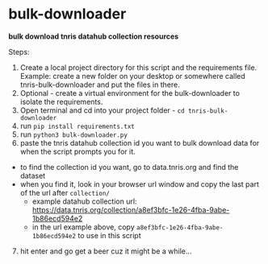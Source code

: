 # bulk-downloader
__bulk download tnris datahub collection resources__

Steps:
1. Create a local project directory for this script and the requirements file. Example: create a new folder on your desktop or somewhere called tnris-bulk-downloader and put the files in there.
2. Optional - create a virtual environment for the bulk-downloader to isolate the requirements.
3. Open terminal and cd into your project folder - `cd tnris-bulk-downloader`
4. run `pip install requirements.txt`
5. run `python3 bulk-downloader.py`
6. paste the tnris datahub collection id you want to bulk download data for when the script prompts you for it.
  - to find the collection id you want, go to data.tnris.org and find the dataset
  - when you find it, look in your browser url window and copy the last part of the url after `collection/`
      - example datahub collection url: https://data.tnris.org/collection/a8ef3bfc-1e26-4fba-9abe-1b86ecd594e2
      - in the url example above, copy `a8ef3bfc-1e26-4fba-9abe-1b86ecd594e2` to use in this script
7. hit enter and go get a beer cuz it might be a while...
